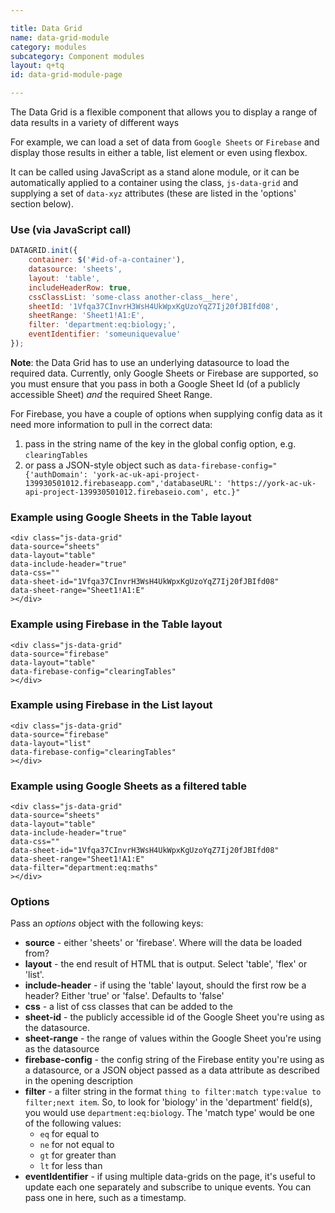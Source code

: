 ```yaml
---

title: Data Grid
name: data-grid-module
category: modules
subcategory: Component modules
layout: q+tq
id: data-grid-module-page

---
```


<div class="lead"><p>The Data Grid is a flexible component that allows you to display a range of data results in a variety of different ways</p></div>

For example, we can load a set of data from `Google Sheets` or `Firebase` and display those results in either a table, list element or even using flexbox.

It can be called using JavaScript as a stand alone module, or it can be automatically applied to a container using the class, `js-data-grid` and supplying a set of `data-xyz` attributes (these are listed in the 'options' section below).

### Use (via JavaScript call)

```javascript
DATAGRID.init({
    container: $('#id-of-a-container'),
    datasource: 'sheets',
    layout: 'table',
    includeHeaderRow: true,
    cssClassList: 'some-class another-class__here',
    sheetId: '1Vfqa37CInvrH3WsH4UkWpxKgUzoYqZ7Ij20fJBIfd08',
    sheetRange: 'Sheet1!A1:E',
    filter: 'department:eq:biology;',
    eventIdentifier: 'someuniquevalue'
});
```

**Note**: the Data Grid has to use an underlying datasource to load the required data. Currently, only Google Sheets or Firebase are supported, so you must ensure that you pass in both a Google Sheet Id (of a publicly accessible Sheet) _and_ the required Sheet Range. 

For Firebase, you have a couple of options when supplying config data as it need more information to pull in the correct data:

1. pass in the string name of the key in the global config option, e.g. `clearingTables` 
2. or pass a JSON-style object such as `data-firebase-config="{'authDomain': 'york-ac-uk-api-project-139930501012.firebaseapp.com",'databaseURL': 'https://york-ac-uk-api-project-139930501012.firebaseio.com', etc.}"`


### Example using Google Sheets in the Table layout

```markup
<div class="js-data-grid" 
data-source="sheets"
data-layout="table"
data-include-header="true"
data-css=""
data-sheet-id="1Vfqa37CInvrH3WsH4UkWpxKgUzoYqZ7Ij20fJBIfd08"
data-sheet-range="Sheet1!A1:E"
></div>
```

<div class="js-data-grid" 
data-source="sheets"
data-layout="table"
data-include-header="true"
data-css=""
data-sheet-id="1Vfqa37CInvrH3WsH4UkWpxKgUzoYqZ7Ij20fJBIfd08"
data-sheet-range="Sheet1!A1:E"
></div>

### Example using Firebase in the Table layout

```markup
<div class="js-data-grid" 
data-source="firebase"
data-layout="table"
data-firebase-config="clearingTables"
></div>
```

<div class="js-data-grid" 
data-source="firebase"
data-layout="table"
data-firebase-config="clearingTables"
></div>

### Example using Firebase in the List layout

```markup
<div class="js-data-grid" 
data-source="firebase"
data-layout="list"
data-firebase-config="clearingTables"
></div>
```

<div class="js-data-grid" 
data-source="firebase"
data-layout="list"
data-firebase-config="clearingTables"
></div>


### Example using Google Sheets as a filtered table

```markup
<div class="js-data-grid" 
data-source="sheets"
data-layout="table"
data-include-header="true"
data-css=""
data-sheet-id="1Vfqa37CInvrH3WsH4UkWpxKgUzoYqZ7Ij20fJBIfd08"
data-sheet-range="Sheet1!A1:E"
data-filter="department:eq:maths"
></div>
```

<div class="js-data-grid" 
data-source="sheets"
data-layout="table"
data-include-header="true"
data-css=""
data-sheet-id="1Vfqa37CInvrH3WsH4UkWpxKgUzoYqZ7Ij20fJBIfd08"
data-sheet-range="Sheet1!A1:E"
data-filter="department:eq:maths"
></div>


### Options

  Pass an _options_ object with the following keys:

  * **source** - either 'sheets' or 'firebase'. Where will the data be loaded from?
  * **layout** - the end result of HTML that is output. Select 'table', 'flex' or 'list'.
  * **include-header** - if using the 'table' layout, should the first row be a header? Either 'true' or 'false'. Defaults to 'false'
  * **css** - a list of css classes that can be added to the 
  * **sheet-id** - the publicly accessible id of the Google Sheet you're using as the datasource.
  * **sheet-range** - the range of values within the Google Sheet you're using as the datasource
  * **firebase-config** - the config string of the Firebase entity you're using as a datasource, or a JSON object passed as a data attribute as described in the opening description
  * **filter** - a filter string in the format `thing to filter:match type:value to filter;next item`. So, to look for 'biology' in the 'department' field(s), you would use `department:eq:biology`. The 'match type' would be one of the following values:
    * `eq` for equal to
    * `ne` for not equal to
    * `gt` for greater than
    * `lt` for less than
* **eventIdentifier** - if using multiple data-grids on the page, it's useful to update each one separately and subscribe to unique events. You can pass one in here, such as a timestamp.